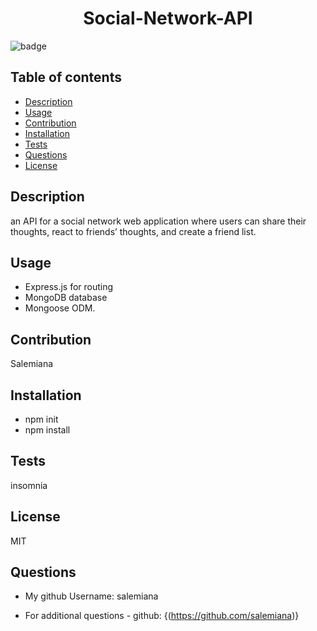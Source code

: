 
  <h1 align="center">Social-Network-API</h1>

  ![badge](https://img.shields.io/badge/license-MIT-brightgreen)<br />
    

## Table of contents
- [Description](#description)
- [Usage](#usage)
- [Contribution](#contribution)
- [Installation](#installation)
- [Tests](#tests)
- [Questions](#questions)
- [License](#license)
    
    
## Description
an API for a social network web application where users can share their thoughts, react to friends’ thoughts, and create a friend list.

## Usage

* Express.js for routing
* MongoDB database
* Mongoose ODM.

## Contribution
Salemiana

## Installation
* npm init
* npm install

## Tests
insomnia

## License
MIT


## Questions

* My github Username:  salemiana 

* For additional questions - github: {(https://github.com/salemiana)}